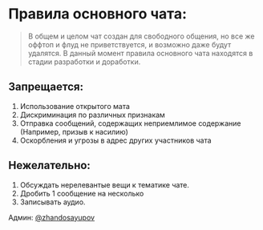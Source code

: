 # Правила основного чата: 

> В общем и целом чат создан для свободного общения, но все же оффтоп и флуд не приветствуется, и возможно даже будут удалятся. В данный момент правила основного чата находятся в стадии разработки и доработки. 

## Запрещается: 

1. Использование открытого мата
2. Дискриминация по различных признакам
3. Отправка сообщений, содержащих неприемлимое содержание (Например, призыв к насилию)
4. Оскорбления и угрозы в адрес других участников чата

## Нежелательно:

1. Обсуждать нерелевантые вещи к тематике чате.
2. Дробить 1 сообщение на несколько 
3. Записывать аудио.


Админ: [@zhandosayupov](t.me/zhandosayupov)
